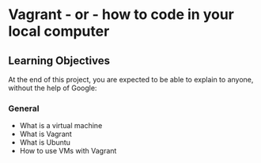 # Vagrant - or - how to code in your local computer

## Learning Objectives

At the end of this project, you are expected to be able to explain to anyone, without the help of Google:

### General
* What is a virtual machine
* What is Vagrant
* What is Ubuntu
* How to use VMs with Vagrant
